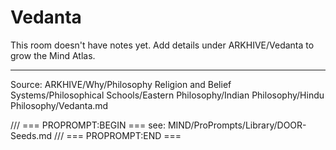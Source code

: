 # Vedanta

This room doesn't have notes yet. Add details under ARKHIVE/Vedanta to grow the Mind Atlas.

---
Source: ARKHIVE/Why/Philosophy Religion and Belief Systems/Philosophical Schools/Eastern Philosophy/Indian Philosophy/Hindu Philosophy/Vedanta.md

/// === PROPROMPT:BEGIN ===
see: MIND/ProPrompts/Library/DOOR-Seeds.md
/// === PROPROMPT:END ===
